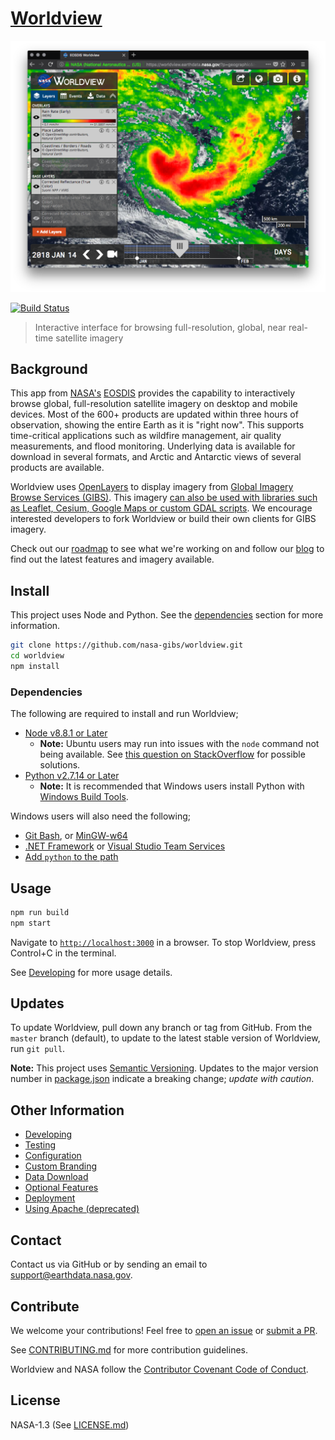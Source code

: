 # [Worldview](https://worldview.earthdata.nasa.gov)

![Worldview Screenshot](screenshot.png)

[![Build Status](https://api.travis-ci.org/nasa-gibs/worldview.svg?branch=master)](https://travis-ci.org/nasa-gibs/worldview)

> Interactive interface for browsing full-resolution, global, near real-time satellite imagery

## Background

This app from [NASA's](http://nasa.gov) [EOSDIS](https://earthdata.nasa.gov)
provides the capability to interactively browse global, full-resolution
satellite imagery on desktop and mobile devices. Most of the 600+ products
are updated within three hours of observation, showing the entire Earth as it
is "right now". This supports time-critical applications such as wildfire
management, air quality measurements, and flood monitoring. Underlying data is
available for download in several formats, and Arctic and Antarctic views of
several products are available.

Worldview uses [OpenLayers](http://openlayers.org/) to display imagery from
[Global Imagery Browse Services (GIBS)](https://earthdata.nasa.gov/gibs).
This imagery [can also be used with libraries such as Leaflet, Cesium, Google Maps or custom GDAL scripts](https://wiki.earthdata.nasa.gov/display/GIBS/Map+Library+Usage#expand-GDALBasics).
We encourage interested developers to fork Worldview or build their own clients
for GIBS imagery.

Check out our [roadmap](https://github.com/nasa-gibs/worldview/projects/7)
to see what we're working on and follow our [blog](https://wiki.earthdata.nasa.gov/pages/viewrecentblogposts.action?key=GIBS)
to find out the latest features and imagery available.

## Install

This project uses Node and Python. See the [dependencies](#dependencies) section for more information.

```bash
git clone https://github.com/nasa-gibs/worldview.git
cd worldview
npm install
```

### Dependencies

The following are required to install and run Worldview;

- [Node v8.8.1 or Later](https://nodejs.org/en/download/)  
  - **Note:** Ubuntu users may run into issues with the `node` command not being available. See [this question on StackOverflow](https://stackoverflow.com/q/18130164/417629) for possible solutions.
- [Python v2.7.14 or Later](https://www.python.org/)
  - **Note:** It is recommended that Windows users install Python with [Windows Build Tools](https://www.npmjs.com/package/windows-build-tools).

Windows users will also need the following;

  - [Git Bash](https://git-scm.com/downloads), or [MinGW-w64](https://sourceforge.net/projects/mingw-w64/files/External%20binary%20packages%20%28Win64%20hosted%29/MSYS%20%2832-bit%29/)
  - [.NET Framework](https://www.microsoft.com/net/download/dotnet-framework-runtime) or [Visual Studio Team Services](https://www.visualstudio.com/)
  - [Add `python` to the path](https://docs.python.org/2/using/windows.html#excursus-setting-environment-variables)

## Usage

```bash
npm run build
npm start
```

Navigate to [`http://localhost:3000`](http://localhost:3000) in a browser. To stop Worldview, press Control+C in the terminal.

See [Developing](doc/developing.md) for more usage details.

## Updates

To update Worldview, pull down any branch or tag from GitHub. From the `master` branch (default), to update to the latest stable version of Worldview, run `git pull`.

**Note:** This project uses [Semantic Versioning](https://semver.org/). Updates to the major version number in [package.json](package.json) indicate a breaking change; _update with caution_.

## Other Information

* [Developing](doc/developing.md)
* [Testing](doc/testing.md)
* [Configuration](doc/configuration.md)
* [Custom Branding](doc/branding.md)
* [Data Download](doc/data_download.md)
* [Optional Features](doc/features.md)
* [Deployment](doc/deployment.md)
* [Using Apache (deprecated)](doc/apache_setup.md)

## Contact

Contact us via GitHub or by sending an email to
[support@earthdata.nasa.gov](mailto:support@earthdata.nasa.gov).

## Contribute

We welcome your contributions! Feel free to [open an issue](https://github.com/nasa-gibs/worldview/issues/new) or [submit a PR](https://github.com/nasa-gibs/worldview/compare).

See [CONTRIBUTING.md](.github/CONTRIBUTING.md) for more contribution guidelines.

Worldview and NASA follow the [Contributor Covenant Code of Conduct](.github/CODE_OF_CONDUCT.md).

## License

NASA-1.3 (See [LICENSE.md](LICENSE.md))
